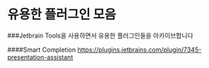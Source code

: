 # 유용한 플러그인 모음


###Jetbrain Tools을 사용하면서 유용한 플러그인들을 아카이브합니다


####Smart Completion
https://plugins.jetbrains.com/plugin/7345-presentation-assistant
